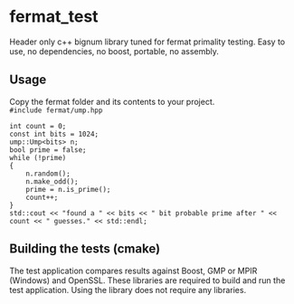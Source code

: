 # fermat_test
Header only c++ bignum library tuned for fermat primality testing.  Easy to use, no dependencies, no boost, portable, no assembly.

## Usage
Copy the fermat folder and its contents to your project.  
`#include fermat/ump.hpp`
```
int count = 0;
const int bits = 1024;
ump::Ump<bits> n;
bool prime = false;
while (!prime)
{
	n.random();
	n.make_odd();
	prime = n.is_prime();
	count++;
}
std::cout << "found a " << bits << " bit probable prime after " << count << " guesses." << std::endl;
```
## Building the tests (cmake)
The test application compares results against Boost, GMP or MPIR (Windows) and OpenSSL.  These libraries are required to build and run the test application.  Using the library does not require any libraries.   




